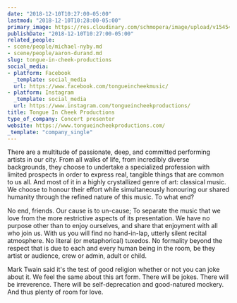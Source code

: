 ```yaml
---
date: "2018-12-10T10:27:00-05:00"
lastmod: "2018-12-10T10:28:00-05:00"
primary_image: https://res.cloudinary.com/schmopera/image/upload/v1545409169/media/webhook-uploads/1544455656074/40790118_1086096074881958_6038020330734223360_n.jpg.jpg
publishDate: "2018-12-10T10:27:00-05:00"
related_people:
- scene/people/michael-nyby.md
- scene/people/aaron-durand.md
slug: tongue-in-cheek-productions
social_media:
- platform: Facebook
  _template: social_media
  url: https://www.facebook.com/tongueincheekmusic/
- platform: Instagram
  _template: social_media
  url: https://www.instagram.com/tongueincheekproductions/
title: Tongue In Cheek Productions
type_of_company: Concert presenter
website: https://www.tongueincheekproductions.com/
_template: "company_single"
---
```


There are a multitude of passionate, deep, and committed performing artists in our city. From all walks of life, from incredibly diverse backgrounds, they choose to undertake a specialized profession with limited prospects in order to express real, tangible things that are common to us all. And most of it in a highly crystallized genre of art: classical music. We choose to honour their effort while simultaneously honouring our shared humanity through the refined nature of this music. To what end?

No end, friends. Our cause is to un-cause; To separate the music that we love from the more restrictive aspects of its presentation. We have no purpose other than to enjoy ourselves, and share that enjoyment with all who join us. With us you will find no hand-in-lap, utterly silent recital atmosphere. No literal (or metaphorical) tuxedos. No formality beyond the respect that is due to each and every human being in the room, be they artist or audience, crew or admin, adult or child.

Mark Twain said it's the test of good religion whether or not you can joke about it. We feel the same about this art form. There will be jokes. There will be irreverence. There will be self-deprecation and good-natured mockery. And thus plenty of room for love.
